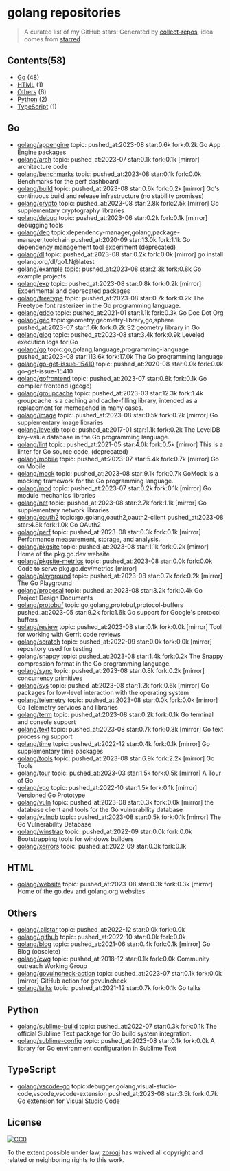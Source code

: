 # golang repositories


> A curated list of my GitHub stars!  Generated by [collect-repos](https://github.com/zoroqi/collect-repos), idea comes from [starred](https://github.com/maguowei/starred)  


## Contents(58)

- [Go](#go) (48)
- [HTML](#html) (1)
- [Others](#others) (6)
- [Python](#python) (2)
- [TypeScript](#typescript) (1)

## Go

- [golang/appengine](https://github.com/golang/appengine) topic: pushed_at:2023-08 star:0.6k fork:0.2k Go App Engine packages
- [golang/arch](https://github.com/golang/arch) topic: pushed_at:2023-07 star:0.1k fork:0.1k [mirror] architecture code
- [golang/benchmarks](https://github.com/golang/benchmarks) topic: pushed_at:2023-08 star:0.1k fork:0.0k Benchmarks for the perf dashboard
- [golang/build](https://github.com/golang/build) topic: pushed_at:2023-08 star:0.6k fork:0.2k [mirror] Go's continuous build and release infrastructure (no stability promises)
- [golang/crypto](https://github.com/golang/crypto) topic: pushed_at:2023-08 star:2.8k fork:2.5k [mirror] Go supplementary cryptography libraries
- [golang/debug](https://github.com/golang/debug) topic: pushed_at:2023-06 star:0.2k fork:0.1k [mirror] debugging tools
- [golang/dep](https://github.com/golang/dep) topic:dependency-manager,golang,package-manager,toolchain pushed_at:2020-09 star:13.0k fork:1.1k Go dependency management tool experiment (deprecated)
- [golang/dl](https://github.com/golang/dl) topic: pushed_at:2023-08 star:0.2k fork:0.0k [mirror] go install golang.org/dl/go1.N@latest
- [golang/example](https://github.com/golang/example) topic: pushed_at:2023-08 star:2.3k fork:0.8k Go example projects
- [golang/exp](https://github.com/golang/exp) topic: pushed_at:2023-08 star:0.8k fork:0.2k [mirror] Experimental and deprecated packages
- [golang/freetype](https://github.com/golang/freetype) topic: pushed_at:2023-08 star:0.7k fork:0.2k The Freetype font rasterizer in the Go programming language.
- [golang/gddo](https://github.com/golang/gddo) topic: pushed_at:2021-01 star:1.1k fork:0.3k Go Doc Dot Org
- [golang/geo](https://github.com/golang/geo) topic:geometry,geometry-library,go,sphere pushed_at:2023-07 star:1.6k fork:0.2k S2 geometry library in Go
- [golang/glog](https://github.com/golang/glog) topic: pushed_at:2023-08 star:3.4k fork:0.9k Leveled execution logs for Go
- [golang/go](https://github.com/golang/go) topic:go,golang,language,programming-language pushed_at:2023-08 star:113.6k fork:17.0k The Go programming language
- [golang/go-get-issue-15410](https://github.com/golang/go-get-issue-15410) topic: pushed_at:2020-08 star:0.0k fork:0.0k go-get-issue-15410
- [golang/gofrontend](https://github.com/golang/gofrontend) topic: pushed_at:2023-07 star:0.8k fork:0.1k Go compiler frontend (gccgo)
- [golang/groupcache](https://github.com/golang/groupcache) topic: pushed_at:2023-03 star:12.3k fork:1.4k groupcache is a caching and cache-filling library, intended as a replacement for memcached in many cases.
- [golang/image](https://github.com/golang/image) topic: pushed_at:2023-08 star:0.5k fork:0.2k [mirror] Go supplementary image libraries
- [golang/leveldb](https://github.com/golang/leveldb) topic: pushed_at:2017-01 star:1.1k fork:0.2k The LevelDB key-value database in the Go programming language.
- [golang/lint](https://github.com/golang/lint) topic: pushed_at:2021-05 star:4.0k fork:0.5k [mirror] This is a linter for Go source code. (deprecated)
- [golang/mobile](https://github.com/golang/mobile) topic: pushed_at:2023-07 star:5.4k fork:0.7k [mirror] Go on Mobile
- [golang/mock](https://github.com/golang/mock) topic: pushed_at:2023-08 star:9.1k fork:0.7k GoMock is a mocking framework for the Go programming language.
- [golang/mod](https://github.com/golang/mod) topic: pushed_at:2023-07 star:0.2k fork:0.1k [mirror] Go module mechanics libraries
- [golang/net](https://github.com/golang/net) topic: pushed_at:2023-08 star:2.7k fork:1.1k [mirror] Go supplementary network libraries
- [golang/oauth2](https://github.com/golang/oauth2) topic:go,golang,oauth2,oauth2-client pushed_at:2023-08 star:4.8k fork:1.0k Go OAuth2
- [golang/perf](https://github.com/golang/perf) topic: pushed_at:2023-08 star:0.3k fork:0.1k [mirror] Performance measurement, storage, and analysis.
- [golang/pkgsite](https://github.com/golang/pkgsite) topic: pushed_at:2023-08 star:1.1k fork:0.2k [mirror] Home of the pkg.go.dev website
- [golang/pkgsite-metrics](https://github.com/golang/pkgsite-metrics) topic: pushed_at:2023-08 star:0.0k fork:0.0k Code to serve pkg.go.dev/metrics [mirror]
- [golang/playground](https://github.com/golang/playground) topic: pushed_at:2023-08 star:0.7k fork:0.2k [mirror] The Go Playground
- [golang/proposal](https://github.com/golang/proposal) topic: pushed_at:2023-08 star:3.2k fork:0.4k Go Project Design Documents
- [golang/protobuf](https://github.com/golang/protobuf) topic:go,golang,protobuf,protocol-buffers pushed_at:2023-05 star:9.2k fork:1.6k Go support for Google's protocol buffers
- [golang/review](https://github.com/golang/review) topic: pushed_at:2023-08 star:0.1k fork:0.0k [mirror] Tool for working with Gerrit code reviews
- [golang/scratch](https://github.com/golang/scratch) topic: pushed_at:2022-09 star:0.0k fork:0.0k [mirror] repository used for testing
- [golang/snappy](https://github.com/golang/snappy) topic: pushed_at:2023-08 star:1.4k fork:0.2k The Snappy compression format in the Go programming language.
- [golang/sync](https://github.com/golang/sync) topic: pushed_at:2023-08 star:0.8k fork:0.2k [mirror] concurrency primitives
- [golang/sys](https://github.com/golang/sys) topic: pushed_at:2023-08 star:1.2k fork:0.6k [mirror] Go packages for low-level interaction with the operating system
- [golang/telemetry](https://github.com/golang/telemetry) topic: pushed_at:2023-08 star:0.0k fork:0.0k [mirror] Go Telemetry services and libraries
- [golang/term](https://github.com/golang/term) topic: pushed_at:2023-08 star:0.2k fork:0.1k Go terminal and console support
- [golang/text](https://github.com/golang/text) topic: pushed_at:2023-08 star:0.7k fork:0.3k [mirror] Go text processing support
- [golang/time](https://github.com/golang/time) topic: pushed_at:2022-12 star:0.4k fork:0.1k [mirror] Go supplementary time packages
- [golang/tools](https://github.com/golang/tools) topic: pushed_at:2023-08 star:6.9k fork:2.2k [mirror] Go Tools
- [golang/tour](https://github.com/golang/tour) topic: pushed_at:2023-03 star:1.5k fork:0.5k [mirror] A Tour of Go
- [golang/vgo](https://github.com/golang/vgo) topic: pushed_at:2022-10 star:1.5k fork:0.1k [mirror] Versioned Go Prototype
- [golang/vuln](https://github.com/golang/vuln) topic: pushed_at:2023-08 star:0.3k fork:0.0k [mirror] the database client and tools for the Go vulnerability database
- [golang/vulndb](https://github.com/golang/vulndb) topic: pushed_at:2023-08 star:0.5k fork:0.1k [mirror] The Go Vulnerability Database
- [golang/winstrap](https://github.com/golang/winstrap) topic: pushed_at:2022-09 star:0.0k fork:0.0k Bootstrapping tools for windows builders
- [golang/xerrors](https://github.com/golang/xerrors) topic: pushed_at:2022-09 star:0.3k fork:0.1k 

## HTML

- [golang/website](https://github.com/golang/website) topic: pushed_at:2023-08 star:0.3k fork:0.3k [mirror] Home of the go.dev and golang.org websites

## Others

- [golang/.allstar](https://github.com/golang/.allstar) topic: pushed_at:2022-12 star:0.0k fork:0.0k 
- [golang/.github](https://github.com/golang/.github) topic: pushed_at:2022-10 star:0.0k fork:0.0k 
- [golang/blog](https://github.com/golang/blog) topic: pushed_at:2021-06 star:0.4k fork:0.1k [mirror] Go Blog (obsolete)
- [golang/cwg](https://github.com/golang/cwg) topic: pushed_at:2018-12 star:0.1k fork:0.0k Community outreach Working Group
- [golang/govulncheck-action](https://github.com/golang/govulncheck-action) topic: pushed_at:2023-07 star:0.1k fork:0.0k [mirror] GitHub action for govulncheck
- [golang/talks](https://github.com/golang/talks) topic: pushed_at:2021-12 star:0.7k fork:0.1k Go talks

## Python

- [golang/sublime-build](https://github.com/golang/sublime-build) topic: pushed_at:2022-07 star:0.3k fork:0.1k The official Sublime Text package for Go build system integration.
- [golang/sublime-config](https://github.com/golang/sublime-config) topic: pushed_at:2023-08 star:0.1k fork:0.0k A library for Go environment configuration in Sublime Text

## TypeScript

- [golang/vscode-go](https://github.com/golang/vscode-go) topic:debugger,golang,visual-studio-code,vscode,vscode-extension pushed_at:2023-08 star:3.5k fork:0.7k Go extension for Visual Studio Code


## License

[![CC0](http://mirrors.creativecommons.org/presskit/buttons/88x31/svg/cc-zero.svg)](https://creativecommons.org/publicdomain/zero/1.0/)

To the extent possible under law, [zoroqi](https://github.com/zoroqi) has waived all copyright and related or neighboring rights to this work.

